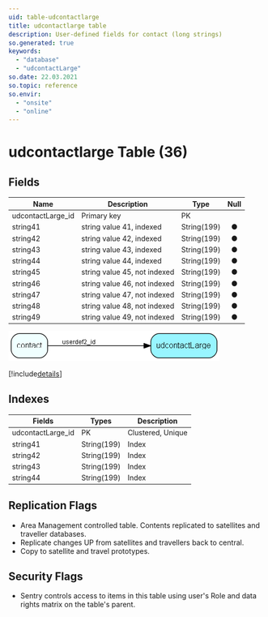 ```yaml
---
uid: table-udcontactlarge
title: udcontactlarge table
description: User-defined fields for contact (long strings)
so.generated: true
keywords:
  - "database"
  - "udcontactLarge"
so.date: 22.03.2021
so.topic: reference
so.envir:
  - "onsite"
  - "online"
---
```


# udcontactlarge Table (36)

## Fields

| Name | Description | Type | Null |
|------|-------------|------|:----:|
|udcontactLarge\_id|Primary key|PK| |
|string41|string value 41, indexed|String(199)|&#x25CF;|
|string42|string value 42,  indexed|String(199)|&#x25CF;|
|string43|string value 43, indexed|String(199)|&#x25CF;|
|string44|string value 44, indexed|String(199)|&#x25CF;|
|string45|string value 45, not indexed|String(199)|&#x25CF;|
|string46|string value 46, not indexed|String(199)|&#x25CF;|
|string47|string value 47, not indexed|String(199)|&#x25CF;|
|string48|string value 48, not indexed|String(199)|&#x25CF;|
|string49|string value 49, not indexed|String(199)|&#x25CF;|


![udcontactLarge table relationship diagram](./media/udcontactLarge.png)

[!include[details](./includes/udcontactLarge.md)]

## Indexes

| Fields | Types | Description |
|--------|-------|-------------|
|udcontactLarge\_id |PK |Clustered, Unique |
|string41 |String(199) |Index |
|string42 |String(199) |Index |
|string43 |String(199) |Index |
|string44 |String(199) |Index |

## Replication Flags

* Area Management controlled table. Contents replicated to satellites and traveller databases.
* Replicate changes UP from satellites and travellers back to central.
* Copy to satellite and travel prototypes.

## Security Flags

* Sentry controls access to items in this table using user's Role and data rights matrix on the table's parent.


